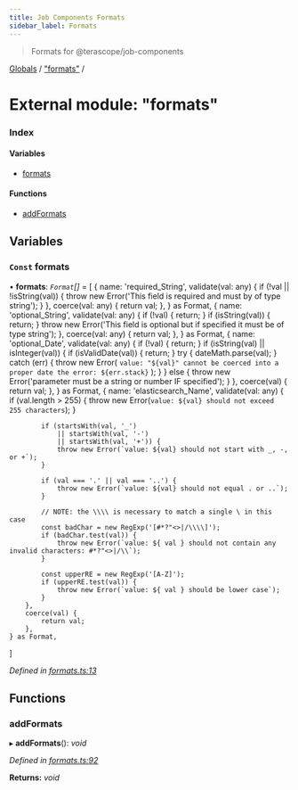 ```yaml
---
title: Job Components Formats
sidebar_label: Formats
---
```


> Formats for @terascope/job-components

[Globals](../overview.md) / ["formats"](_formats_.md) /

# External module: "formats"

### Index

#### Variables

* [formats](_formats_.md#const-formats)

#### Functions

* [addFormats](_formats_.md#addformats)

## Variables

### `Const` formats

• **formats**: *`Format`[]* =  [
    {
        name: 'required_String',
        validate(val: any) {
            if (!val || !isString(val)) {
                throw new Error('This field is required and must by of type string');
            }
        },
        coerce(val: any) {
            return val;
        },
    } as Format,
    {
        name: 'optional_String',
        validate(val: any) {
            if (!val) { return; }
            if (isString(val)) { return; }
            throw new Error('This field is optional but if specified it must be of type string');
        },
        coerce(val: any) {
            return val;
        },
    } as Format,
    {
        name: 'optional_Date',
        validate(val: any) {
            if (!val) { return; }
            if (isString(val) || isInteger(val)) {
                if (isValidDate(val)) { return; }
                try {
                    dateMath.parse(val);
                } catch (err) {
                    throw new Error(
                        `value: "${val}" cannot be coerced into a proper date
                        the error: ${err.stack}`
                    );
                }
            } else {
                throw new Error('parameter must be a string or number IF specified');
            }
        },
        coerce(val) {
            return val;
        },
    } as Format,
    {
        name: 'elasticsearch_Name',
        validate(val: any) {
            if (val.length > 255) {
                throw new Error(`value: ${val} should not exceed 255 characters`);
            }

            if (startsWith(val, '_')
                || startsWith(val, '-')
                || startsWith(val, '+')) {
                throw new Error(`value: ${val} should not start with _, -, or +`);
            }

            if (val === '.' || val === '..') {
                throw new Error(`value: ${val} should not equal . or ..`);
            }

            // NOTE: the \\\\ is necessary to match a single \ in this case
            const badChar = new RegExp('[#*?"<>|/\\\\]');
            if (badChar.test(val)) {
                throw new Error(`value: ${ val } should not contain any invalid characters: #*?"<>|/\\`);
            }

            const upperRE = new RegExp('[A-Z]');
            if (upperRE.test(val)) {
                throw new Error(`value: ${ val } should be lower case`);
            }
        },
        coerce(val) {
            return val;
        },
    } as Format,
]

*Defined in [formats.ts:13](https://github.com/terascope/teraslice/tree/0c8b1cfadd6cd255811e506264906c5373f2ebea/packages/job-components/formats.ts#L13)*

## Functions

###  addFormats

▸ **addFormats**(): *void*

*Defined in [formats.ts:92](https://github.com/terascope/teraslice/tree/0c8b1cfadd6cd255811e506264906c5373f2ebea/packages/job-components/formats.ts#L92)*

**Returns:** *void*
